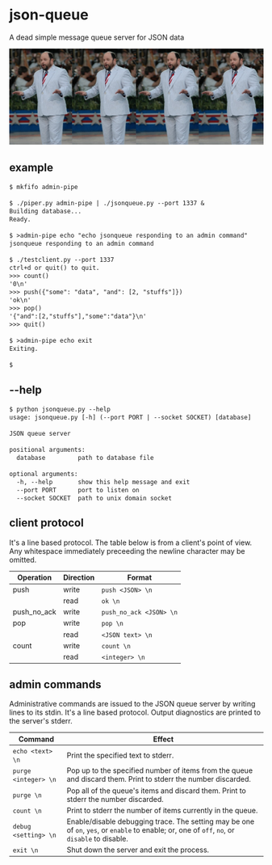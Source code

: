 # json-queue
A dead simple message queue server for JSON data

![a Jason queue](banner.jpg)

## example

    $ mkfifo admin-pipe

    $ ./piper.py admin-pipe | ./jsonqueue.py --port 1337 &
    Building database...
    Ready.

    $ >admin-pipe echo "echo jsonqueue responding to an admin command"
    jsonqueue responding to an admin command

    $ ./testclient.py --port 1337
    ctrl+d or quit() to quit.
    >>> count()
    '0\n'
    >>> push({"some": "data", "and": [2, "stuffs"]})
    'ok\n'
    >>> pop()
    '{"and":[2,"stuffs"],"some":"data"}\n'
    >>> quit()

    $ >admin-pipe echo exit 
    Exiting.

    $

## --help

    $ python jsonqueue.py --help
    usage: jsonqueue.py [-h] (--port PORT | --socket SOCKET) [database]

    JSON queue server

    positional arguments:
      database         path to database file

    optional arguments:
      -h, --help       show this help message and exit
      --port PORT      port to listen on
      --socket SOCKET  path to unix domain socket

## client protocol

It's a line based protocol. The table below is from a client's point of view.
Any whitespace immediately preceeding the newline character may be omitted.

| Operation       | Direction | Format                  |
| ---------       | --------- | ------                  |
| push            | write     | `push <JSON> \n`        |
|                 | read      | `ok \n`                 |
| push_no_ack     | write     | `push_no_ack <JSON> \n` |
| pop             | write     | `pop \n`                |
|                 | read      | `<JSON text> \n`        |
| count           | write     | `count \n`              |
|                 | read      | `<integer> \n`          |


## admin commands

Administrative commands are issued to the JSON queue server by writing lines
to its stdin. It's a line based protocol. Output diagnostics are printed to
the server's stderr.

| Command                              | Effect
| -------                              | ------
| `echo <text> \n`            | Print the specified text to stderr.
| `purge <integer> \n` | Pop up to the specified number of items from the queue and discard them. Print to stderr the number discarded. |
| `purge \n`                              | Pop all of the queue's items and discard them. Print to stderr the number discarded. |
| `count \n` | Print to stderr the number of items currently in the queue. |
| `debug <setting> \n` | Enable/disable debugging trace. The setting may be one of `on`, `yes`, or `enable` to enable; or, one of `off`, `no`, or `disable` to disable. |
| `exit \n`                               | Shut down the server and exit the process. |

